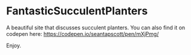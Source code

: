 # FantasticSucculentPlanters
A beautiful site that discusses succulent planters.  You can also find it on codepen here: https://codepen.io/seantapscott/pen/mXjPmg/

Enjoy. 
